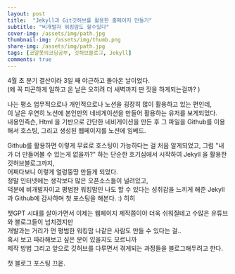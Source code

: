 ```yaml
---
layout: post
title:  "Jekyll과 Git깃허브를 활용한 홈페이지 만들기"
subtitle: "비개발자 워킹맘도 할수있다"
cover-img: /assets/img/path.jpg
thumbnail-img: /assets/img/thumb.png
share-img: /assets/img/path.jpg
tags: [코알못의코딩공부, 깃허브블로그, Jekyll]
comments: true
---
```


4월 초 분기 결산이라 3일 째 야근하고 돌아온 날이었다. <br>
(왜 꼭 피곤하게 일하고 온 날은 오히려 더 새벽까지 딴 짓을 하게되는걸까? )

나는 평소 업무적으로나 개인적으로나 노션을 굉장히 많이 활용하고 있는 편인데, <br>
이 날은 우연히 노션에 본인만의 네비게이션을 만들어 활용하는 유저를 보게되었다.<br>
내용인즉슨, Html 을 기반으로 간단한 네비게이션을 만든 후 그 파일을 Github를 이용해서 호스팅, 그리고 생성된 웹페이지를 노션에 임베드. <br>

Github를 활용하면 이렇게 무료로 호스팅이 가능하다는 걸 처음 알게되었고, 
그럼 "내가 더 만들어볼 수 있는게 없을까?" 하는 단순한 호기심에서 시작하여 Jekyll 을 활용한 깃허브블로그까지,<br> 
어쩌다보니 이렇게 얼렁뚱땅 만들게 되었다.  <br> 
정말 인터넷에는 생각보다 많은 오픈소스들이 널려있고, <br> 
덕분에 비개발자이고 평범한 워킹맘인 나도 할 수 있다는 성취감을 느끼게 해준 Jekyll과 Github에 감사하며 첫 포스팅을 해본다. :) 히히 <br> 

챗GPT 시대를 살아가면서 이제는 웹페이지 제작쯤이야 더욱 쉬워질테고 수많은 유튜브와 블로그들이 넘치겠지만 <br>
개발과는 거리가 먼 평범한 워킹맘 나같은 사람도 만들 수 있다는 걸..<br>
혹시 보고 따라해보고 싶은 분이 있을지도 모르니까 <br>
제작 방법 그리고 앞으로 깃허브를 다루면서 겪게되는 과정들을 블로그해두려고 한다. <br>

첫 블로그 포스팅 끄읕. <br>

